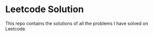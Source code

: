 # Leetcode Solution
This repo contains the solutions of all the problems I have solved on Leetcode. 